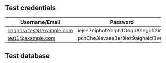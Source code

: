 ## Test credentials

| Username/Email          | Password                         | Role  | Verified |
| ----------------------- | -------------------------------- | ----- | -------- |
| cognos+test@example.com | iejee7eiphohYoiph1Ooqu8ongoh3ieM | Admin | ✅       |
| test1@example.com       | pohChe3ievase3er0iez9aighaici3ve | User  | ✅       |

## Test database
